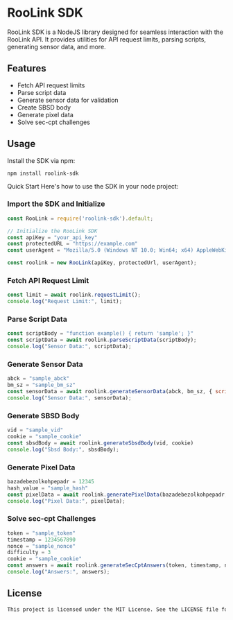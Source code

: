 # RooLink SDK

RooLink SDK is a NodeJS library designed for seamless interaction with the RooLink API. It provides utilities for API request limits, parsing scripts, generating sensor data, and more.

## Features

- Fetch API request limits
- Parse script data
- Generate sensor data for validation
- Create SBSD body
- Generate pixel data
- Solve sec-cpt challenges

## Usage

Install the SDK via npm:

```shell
npm install roolink-sdk
```
Quick Start
Here's how to use the SDK in your node project:

### Import the SDK and Initialize
```js
const RooLink = require('roolink-sdk').default;

// Initialize the RooLink SDK
const apiKey = "your_api_key"
const protectedURL = "https://example.com"
const userAgent = "Mozilla/5.0 (Windows NT 10.0; Win64; x64) AppleWebKit/537.36"

const roolink = new RooLink(apiKey, protectedUrl, userAgent);
```


### Fetch API Request Limit
```js
const limit = await roolink.requestLimit();
console.log("Request Limit:", limit);
```


### Parse Script Data
```js
const scriptBody = "function example() { return 'sample'; }"
const scriptData = await roolink.parseScriptData(scriptBody);
console.log("Sensor Data:", scriptData);
```


### Generate Sensor Data
```js
abck = "sample_abck"
bm_sz = "sample_bm_sz"
const sensorData = await roolink.generateSensorData(abck, bm_sz, { scriptData: scriptData})
console.log("Sensor Data:", sensorData);
```


### Generate SBSD Body
```js
vid = "sample_vid"
cookie = "sample_cookie"
const sbsdBody = await roolink.generateSbsdBody(vid, cookie)
console.log("Sbsd Body:", sbsdBody);

```


### Generate Pixel Data
```js
bazadebezolkohpepadr = 12345
hash_value = "sample_hash"
const pixelData = await roolink.generatePixelData(bazadebezolkohpepadr, hash_value)
console.log("Pixel Data:", pixelData);
```


### Solve sec-cpt Challenges
```js
token = "sample_token"
timestamp = 1234567890
nonce = "sample_nonce"
difficulty = 3
cookie = "sample_cookie"
const answers = await roolink.generateSecCptAnswers(token, timestamp, nonce, difficulty, cookie)
console.log("Answers:", answers);
```

## License
```markdown
This project is licensed under the MIT License. See the LICENSE file for details.
```
